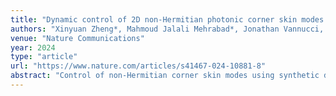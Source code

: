 ```yaml
---
title: "Dynamic control of 2D non‑Hermitian photonic corner skin modes in synthetic dimensions"
authors: "Xinyuan Zheng*, Mahmoud Jalali Mehrabad*, Jonathan Vannucci, Kevin Li, Avik Dutt, Mohammad Hafezi, Sunil Mittal, Edo Waks"
venue: "Nature Communications"
year: 2024
type: "article"
url: "https://www.nature.com/articles/s41467-024-10881-8"
abstract: "Control of non‑Hermitian corner skin modes using synthetic dimensions in photonic lattices."
---
```

